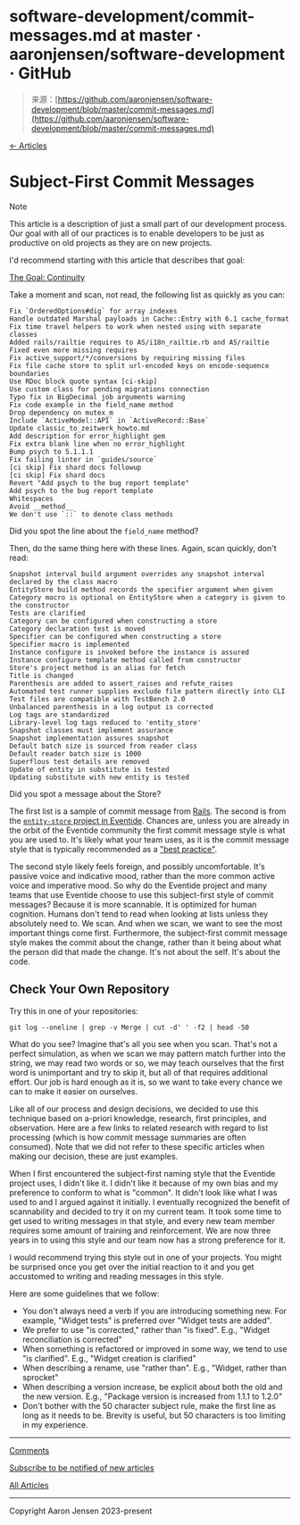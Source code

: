 <!--yml
category: 未分类
date: 2024-05-27 14:24:52
-->

# software-development/commit-messages.md at master · aaronjensen/software-development · GitHub

> 来源：[https://github.com/aaronjensen/software-development/blob/master/commit-messages.md](https://github.com/aaronjensen/software-development/blob/master/commit-messages.md)

[← Articles](/aaronjensen/software-development/blob/master/README.md#articles)

# Subject-First Commit Messages

[](#subject-first-commit-messages)

Note

This article is a description of just a small part of our development process. Our goal with all of our practices is to enable developers to be just as productive on old projects as they are on new projects.

I'd recommend starting with this article that describes that goal:

[The Goal: Continuity](/aaronjensen/software-development/blob/master/continuity.md)

Take a moment and scan, not read, the following list as quickly as you can:

```
Fix `OrderedOptions#dig` for array indexes
Handle outdated Marshal payloads in Cache::Entry with 6.1 cache_format
Fix time travel helpers to work when nested using with separate classes
Added rails/railtie requires to AS/i18n_railtie.rb and AS/railtie
Fixed even more missing requires
Fix active_support/*/conversions by requiring missing files
Fix file cache store to split url-encoded keys on encode-sequence boundaries
Use RDoc block quote syntax [ci-skip]
Use custom class for pending migrations connection
Typo fix in BigDecimal job arguments warning
Fix code example in the field_name method
Drop dependency on mutex_m
Include `ActiveModel::API` in `ActiveRecord::Base`
Update classic_to_zeitwerk_howto.md
Add description for error_highlight gem
Fix extra blank line when no error_highlight
Bump psych to 5.1.1.1
Fix failing linter in `guides/source`
[ci skip] Fix shard docs followup
[ci skip] Fix shard docs
Revert "Add psych to the bug report template"
Add psych to the bug report template
Whitespaces
Avoid __method__
We don't use `::` to denote class methods 
```

Did you spot the line about the `field_name` method?

Then, do the same thing here with these lines. Again, scan quickly, don't read:

```
Snapshot interval build argument overrides any snapshot interval declared by the class macro
EntityStore build method records the specifier argument when given
Category macro is optional on EntityStore when a category is given to the constructor
Tests are clarified
Category can be configured when constructing a store
Category declaration test is moved
Specifier can be configured when constructing a store
Specifier macro is implemented
Instance configure is invoked before the instance is assured
Instance configure template method called from constructor
Store's project method is an alias for fetch
Title is changed
Parenthesis are added to assert_raises and refute_raises
Automated test runner supplies exclude file pattern directly into CLI
Test files are compatible with TestBench 2.0
Unbalanced parenthesis in a log output is corrected
Log tags are standardized
Library-level log tags reduced to 'entity_store'
Snapshot classes must implement assurance
Snapshot implementation assures snapshot
Default batch size is sourced from reader class
Default reader batch size is 1000
Superflous test details are removed
Update of entity in substitute is tested
Updating substitute with new entity is tested 
```

Did you spot a message about the Store?

The first list is a sample of commit message from [Rails](https://github.com/rails/rails). The second is from the [`entity-store` project in Eventide](https://github.com/eventide-project/entity-store). Chances are, unless you are already in the orbit of the Eventide community the first commit message style is what you are used to. It's likely what your team uses, as it is the commit message style that is typically recommended as a ["best practice"](/aaronjensen/software-development/blob/master/best-practices.md).

The second style likely feels foreign, and possibly uncomfortable. It's passive voice and indicative mood, rather than the more common active voice and imperative mood. So why do the Eventide project and many teams that use Eventide choose to use this subject-first style of commit messages? Because it is more scannable. It is optimized for human cognition. Humans don't tend to read when looking at lists unless they absolutely need to. We scan. And when we scan, we want to see the most important things come first. Furthermore, the subject-first commit message style makes the commit about the change, rather than it being about what the person did that made the change. It's not about the self. It's about the code.

## Check Your Own Repository

[](#check-your-own-repository)

Try this in one of your repositories:

```
git log --oneline | grep -v Merge | cut -d' ' -f2 | head -50
```

What do you see? Imagine that's all you see when you scan. That's not a perfect simulation, as when we scan we may pattern match further into the string, we may read two words or so, we may teach ourselves that the first word is unimportant and try to skip it, but all of that requires additional effort. Our job is hard enough as it is, so we want to take every chance we can to make it easier on ourselves.

Like all of our process and design decisions, we decided to use this technique based on a-priori knowledge, research, first principles, and observation. Here are a few links to related research with regard to list processing (which is how commit message summaries are often consumed). Note that we did not refer to these specific articles when making our decision, these are just examples.

When I first encountered the subject-first naming style that the Eventide project uses, I didn't like it. I didn't like it because of my own bias and my preference to conform to what is "common". It didn't look like what I was used to and I argued against it initially. I eventually recognized the benefit of scannability and decided to try it on my current team. It took some time to get used to writing messages in that style, and every new team member requires some amount of training and reinforcement. We are now three years in to using this style and our team now has a strong preference for it.

I would recommend trying this style out in one of your projects. You might be surprised once you get over the initial reaction to it and you get accustomed to writing and reading messages in this style.

Here are some guidelines that we follow:

*   You don't always need a verb if you are introducing something new. For example, "Widget tests" is preferred over "Widget tests are added".
*   We prefer to use "is corrected," rather than "is fixed". E.g., "Widget reconciliation is corrected"
*   When something is refactored or improved in some way, we tend to use "is clarified". E.g., "Widget creation is clarified"
*   When describing a rename, use "rather than". E.g., "Widget, rather than sprocket"
*   When describing a version increase, be explicit about both the old and the new version. E.g., "Package version is increased from 1.1.1 to 1.2.0"
*   Don't bother with the 50 character subject rule, make the first line as long as it needs to be. Brevity is useful, but 50 characters is too limiting in my experience.

* * *

[Comments](https://github.com/aaronjensen/software-development/discussions/4)

[Subscribe to be notified of new articles](https://github.com/aaronjensen/software-development/discussions/8)

[All Articles](https://github.com/aaronjensen/software-development/blob/master/README.md#articles)

* * *

Copyright Aaron Jensen 2023-present